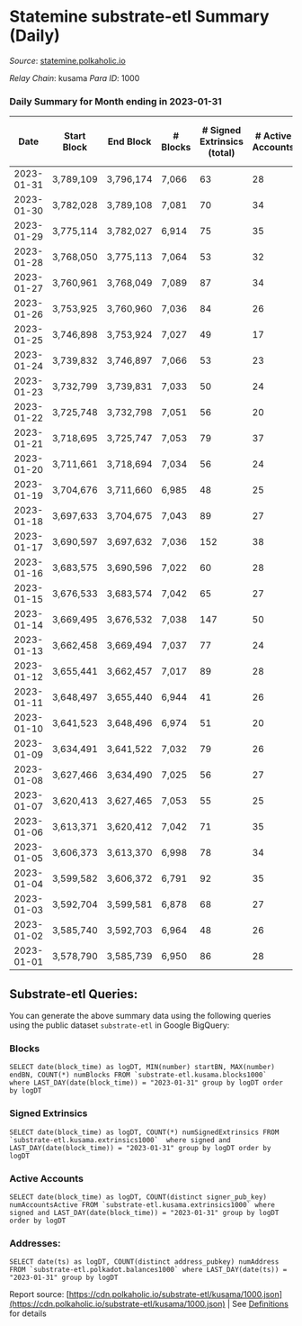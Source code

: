 # Statemine substrate-etl Summary (Daily)

_Source_: [statemine.polkaholic.io](https://statemine.polkaholic.io)

*Relay Chain*: kusama
*Para ID*: 1000



### Daily Summary for Month ending in 2023-01-31


| Date | Start Block | End Block | # Blocks | # Signed Extrinsics (total) | # Active Accounts | # Passive | # New | # Addresses with Balances | # Events | # Transfers | # XCM Transfers In | # XCM Transfers Out |
| ---- | ----------- | --------- | -------- | --------------------------- | ----------------- | --------- | ----- | ------------------------- | -------- | ----------- | ------------------ | ------------------- |
| 2023-01-31 | 3,789,109 | 3,796,174 | 7,066  | 63 | 28 | 20 | 13 | 49,102 | 15,969 | 1,420 ($6.42) | 17 ($1,629.24) | 14 ($6,339.57) |
| 2023-01-30 | 3,782,028 | 3,789,108 | 7,081  | 70 | 34 | 23 | 12 | 49,090 | 16,225 | 1,530 ($76.25) | 27 ($4,876.86) | 12 ($4,876.18) |
| 2023-01-29 | 3,775,114 | 3,782,027 | 6,914  | 75 | 35 | 18 | 9 | 49,078 | 16,023 | 1,701 ($1.59) | 21 ($5,754.18) | 15 ($6,260.56) |
| 2023-01-28 | 3,768,050 | 3,775,113 | 7,064  | 53 | 32 | 17 | 8 | 49,069 | 15,614 | 1,145 ($94.49) | 10 ($2,579.18) | 15 ($8,403.63) |
| 2023-01-27 | 3,760,961 | 3,768,049 | 7,089  | 87 | 34 | 19 | 14 | 49,062 | 16,382 | 1,687 ($1.73) | 17 ($1,584.22) | 24 ($10,907.92) |
| 2023-01-26 | 3,753,925 | 3,760,960 | 7,036  | 84 | 26 | 21 | 12 | 49,048 | 16,236 | 1,573 ($110.13) | 30 ($6,072.12) | 18 ($3,038.72) |
| 2023-01-25 | 3,746,898 | 3,753,924 | 7,027  | 49 | 17 | 15 | 5 | 49,037 | 15,534 | 1,143 ($9.57) | 18 ($6,012.39) | 12 ($4,452.72) |
| 2023-01-24 | 3,739,832 | 3,746,897 | 7,066  | 53 | 23 | 16 | 9 | 49,032 | 15,666 | 1,192 ($46.24) | 14 ($3,870.24) | 15 ($6,214.99) |
| 2023-01-23 | 3,732,799 | 3,739,831 | 7,033  | 50 | 24 | 17 | 5 | 49,023 | 15,630 | 1,201 ($1.28) | 23 ($6,396.44) | 10 ($3,392.20) |
| 2023-01-22 | 3,725,748 | 3,732,798 | 7,051  | 56 | 20 | 14 | 11 | 49,018 | 15,756 | 1,248 ($2.62) | 26 ($4,829.83) | 10 ($1,792.17) |
| 2023-01-21 | 3,718,695 | 3,725,747 | 7,053  | 79 | 37 | 19 | 13 | 49,007 | 16,226 | 1,690 ($2.36) | 12 ($4,418.45) | 8 ($4,549.12) |
| 2023-01-20 | 3,711,661 | 3,718,694 | 7,034  | 56 | 24 | 20 | 12 | 48,994 | 15,704 | 1,261 ($1.15) | 20 ($4,500.73) | 19 ($10,350.93) |
| 2023-01-19 | 3,704,676 | 3,711,660 | 6,985  | 48 | 25 | 16 | 7 | 48,982 | 15,276 | 996 ($1.16) | 13 ($5,681.57) | 14 ($6,800.08) |
| 2023-01-18 | 3,697,633 | 3,704,675 | 7,043  | 89 | 27 | 23 | 10 | 48,976 | 16,518 | 1,764 ($79.68) | 34 ($9,844.94) | 35 ($37,184.05) |
| 2023-01-17 | 3,690,597 | 3,697,632 | 7,036  | 152 | 38 | 19 | 14 | 48,966 | 17,781 | 2,533 ($44.14) | 65 ($15,933.20) | 70 ($20,024.69) |
| 2023-01-16 | 3,683,575 | 3,690,596 | 7,022  | 60 | 28 | 50 | 23 | 48,952 | 15,865 | 1,378 ($61.03) | 10 ($2,108.40) | 12 ($2,311.66) |
| 2023-01-15 | 3,676,533 | 3,683,574 | 7,042  | 65 | 27 | 24 | 7 | 48,930 | 15,965 | 1,429 ($45.52) | 20 ($2,938.84) | 17 ($9,815.42) |
| 2023-01-14 | 3,669,495 | 3,676,532 | 7,038  | 147 | 50 | 32 | 26 | 48,923 | 18,052 | 3,021  | 41 ($7,838.60) | 31 ($12,805.32) |
| 2023-01-13 | 3,662,458 | 3,669,494 | 7,037  | 77 | 24 | 27 | 16 | 48,899 | 16,195 | 1,628 ($30.24) | 19 ($1,704.43) | 11 ($3,669.34) |
| 2023-01-12 | 3,655,441 | 3,662,457 | 7,017  | 89 | 28 | 21 | 19 | 48,883 | 16,347 | 1,771 ($1.58) | 16 ($432.01) | 13 ($2,863.19) |
| 2023-01-11 | 3,648,497 | 3,655,440 | 6,944  | 41 | 26 | 15 | 7 | 48,864 | 15,280 | 1,096 ($0.85) | 16 ($5,474.90) | 12 ($1,088.57) |
| 2023-01-10 | 3,641,523 | 3,648,496 | 6,974  | 51 | 20 | 20 | 10 | 48,857 | 15,626 | 1,216 ($2.81) | 27 ($2,823.02) | 19 ($6,265.02) |
| 2023-01-09 | 3,634,491 | 3,641,522 | 7,032  | 79 | 26 | 23 | 14 | 48,847 | 16,205 | 1,666 ($14.34) | 14 ($1,492.55) | 19 ($4,542.86) |
| 2023-01-08 | 3,627,466 | 3,634,490 | 7,025  | 56 | 27 | 18 | 14 | 48,833 | 15,600 | 1,197 ($4.47) | 15 ($1,693.23) | 7 ($2,553.87) |
| 2023-01-07 | 3,620,413 | 3,627,465 | 7,053  | 55 | 25 | 15 | 4 | 48,819 | 15,479 | 1,022 ($3.61) | 14 ($6,402.46) | 13 ($12,482.42) |
| 2023-01-06 | 3,613,371 | 3,620,412 | 7,042  | 71 | 35 | 18 | 14 | 48,816 | 16,173 | 1,535 ($0.83) | 28 ($2,848.25) | 20 ($2,639.50) |
| 2023-01-05 | 3,606,373 | 3,613,370 | 6,998  | 78 | 34 | 24 | 10 | 48,802 | 16,254 | 1,598 ($10.05) | 45 ($5,747.45) | 30 ($24,204.25) |
| 2023-01-04 | 3,599,582 | 3,606,372 | 6,791  | 92 | 35 | 15 | 14 | 48,793 | 15,991 | 1,653 ($11.03) | 38 ($21,747.96) | 41 ($19,389.47) |
| 2023-01-03 | 3,592,704 | 3,599,581 | 6,878  | 68 | 27 | 16 | 9 | 48,779 | 15,752 | 1,473 ($0.26) | 34 ($7,025.28) | 15 ($11,889.70) |
| 2023-01-02 | 3,585,740 | 3,592,703 | 6,964  | 48 | 26 | 16 | 8 | 48,772 | 15,617 | 1,206 ($0.15) | 35 ($34,782.42) | 21 ($9,305.83) |
| 2023-01-01 | 3,578,790 | 3,585,739 | 6,950  | 86 | 28 | 12 | 6 | 48,765 | 16,113 | 1,488 ($0.15) | 43 ($44,971.07) | 45 ($22,772.16) |

## Substrate-etl Queries:
You can generate the above summary data using the following queries using the public dataset `substrate-etl` in Google BigQuery:


### Blocks
```
SELECT date(block_time) as logDT, MIN(number) startBN, MAX(number) endBN, COUNT(*) numBlocks FROM `substrate-etl.kusama.blocks1000`  where LAST_DAY(date(block_time)) = "2023-01-31" group by logDT order by logDT
```


### Signed Extrinsics
```
SELECT date(block_time) as logDT, COUNT(*) numSignedExtrinsics FROM `substrate-etl.kusama.extrinsics1000`  where signed and LAST_DAY(date(block_time)) = "2023-01-31" group by logDT order by logDT
```


### Active Accounts
```
SELECT date(block_time) as logDT, COUNT(distinct signer_pub_key) numAccountsActive FROM `substrate-etl.kusama.extrinsics1000` where signed and LAST_DAY(date(block_time)) = "2023-01-31" group by logDT order by logDT
```


### Addresses:
```
SELECT date(ts) as logDT, COUNT(distinct address_pubkey) numAddress FROM `substrate-etl.polkadot.balances1000` where LAST_DAY(date(ts)) = "2023-01-31" group by logDT
```



Report source: [https://cdn.polkaholic.io/substrate-etl/kusama/1000.json](https://cdn.polkaholic.io/substrate-etl/kusama/1000.json) | See [Definitions](/DEFINITIONS.md) for details
